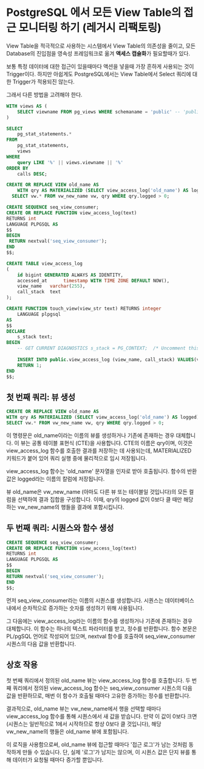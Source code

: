 # PostgreSQL 에서 모든 View Table의 접근 모니터링 하기 (레거시 리팩토링)

View Table을 적극적으로 사용하는 시스템에서 View Table의 의존성을 줄이고, 모든 Database의 진입점을 영속성 프레임워크로 옮겨 **액세스 캡슐화**가 필요할때가 있다.

보통 특정 데이터에 대한 접근이 있을때마다 액션을 넣을때 가장 흔하게 사용되는 것이 Trigger이다.
하지만 아쉽게도 PostgreSQL에서는 View Table에서 Select 쿼리에 대한 Trigger가 적용되진 않는다.

그래서 다른 방법을 고려해야 한다.

```sql
WITH views AS (
    SELECT viewname FROM pg_views WHERE schemaname = 'public' -- 'public' 스키마에 있는 뷰만 대상으로 함
)

SELECT
    pg_stat_statements.*
FROM
    pg_stat_statements,
    views
WHERE
    query LIKE '%' || views.viewname || '%'
ORDER BY
    calls DESC;
```

```sql
CREATE OR REPLACE VIEW old_name AS
    WITH qry AS MATERIALIZED (SELECT view_access_log('old_name') AS logged)
  SELECT vw.* FROM vw_new_name vw, qry WHERE qry.logged > 0;
```

```sql
CREATE SEQUENCE seq_view_consumer;
CREATE OR REPLACE FUNCTION view_access_log(text) 
RETURNS int
LANGUAGE PLPGSQL AS
$$
BEGIN
 RETURN nextval('seq_view_consumer');
END
$$;
```

```sql
CREATE TABLE view_access_log
(
    id bigint GENERATED ALWAYS AS IDENTITY,
    accessed_at      timestamp WITH TIME ZONE DEFAULT NOW(),
    view_name   varchar(255),
    call_stack  text
);
```

```sql
CREATE FUNCTION touch_view(view_str text) RETURNS integer
    LANGUAGE plpgsql
AS
$$
DECLARE
    s_stack text;
BEGIN
    -- GET CURRENT DIAGNOSTICS s_stack = PG_CONTEXT;  /* Uncomment this to log the call stack.  Too intense originally! */
 
    INSERT INTO public.view_access_log (view_name, call_stack) VALUES(view_str, s_stack);
    RETURN 1;
END
$$;
```


## 첫 번째 쿼리: 뷰 생성

```sql
CREATE OR REPLACE VIEW old_name AS
WITH qry AS MATERIALIZED (SELECT view_access_log('old_name') AS logged)
SELECT vw.* FROM vw_new_name vw, qry WHERE qry.logged > 0;
```

이 명령문은 old_name이라는 이름의 뷰를 생성하거나 기존에 존재하는 경우 대체합니다. 이 뷰는 공통 테이블 표현식 (CTE)을 사용합니다. CTE의 이름은 qry이며, 이것은 view_access_log 함수를 호출한 결과를 저장하는 데 사용되는데, MATERIALIZED 키워드가 붙어 있어 쿼리 실행 중에 물리적으로 임시 저장됩니다.

view_access_log 함수는 'old_name' 문자열을 인자로 받아 호출됩니다. 함수의 반환 값은 logged라는 이름의 칼럼에 저장됩니다.

뷰 old_name은 vw_new_name (아마도 다른 뷰 또는 테이블일 것입니다)의 모든 컬럼을 선택하여 결과 집합을 구성합니다. 이때, qry의 logged 값이 0보다 클 때만 해당하는 vw_new_name의 행들을 결과에 포함시킵니다.

## 두 번째 쿼리: 시퀀스와 함수 생성

```sql
CREATE SEQUENCE seq_view_consumer;
CREATE OR REPLACE FUNCTION view_access_log(text)
RETURNS int
LANGUAGE PLPGSQL AS
$$
BEGIN
RETURN nextval('seq_view_consumer');
END
$$;
```
먼저 seq_view_consumer라는 이름의 시퀀스를 생성합니다. 시퀀스는 데이터베이스 내에서 순차적으로 증가하는 숫자를 생성하기 위해 사용됩니다.

그 다음에는 view_access_log라는 이름의 함수를 생성하거나 기존에 존재하는 경우 대체합니다. 이 함수는 하나의 텍스트 파라미터를 받고, 정수를 반환합니다. 함수 본문은 PL/pgSQL 언어로 작성되어 있으며, nextval 함수를 호출하여 seq_view_consumer 시퀀스의 다음 값을 반환합니다.

## 상호 작용
첫 번째 쿼리에서 정의된 old_name 뷰는 view_access_log 함수를 호출합니다. 두 번째 쿼리에서 정의된 view_access_log 함수는 seq_view_consumer 시퀀스의 다음 값을 반환하므로, 매번 이 함수가 호출될 때마다 고유한 증가하는 정수를 반환합니다.

결과적으로, old_name 뷰는 vw_new_name에서 행을 선택할 때마다 view_access_log 함수를 통해 시퀀스에서 새 값을 받습니다. 만약 이 값이 0보다 크면 (시퀀스는 일반적으로 1에서 시작하므로 항상 0보다 클 것입니다), 해당 vw_new_name의 행들은 old_name 뷰에 포함됩니다.

이 로직을 사용함으로써, old_name 뷰에 접근할 때마다 '접근 로그'가 남는 것처럼 동작하게 만들 수 있습니다. 단, 실제 '로그'가 남지는 않으며, 이 시퀀스 값은 단지 뷰를 통해 데이터가 요청될 때마다 증가할 뿐입니다.
